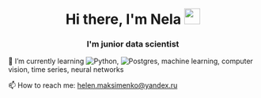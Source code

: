 <h1 align="center">Hi there, I'm Nela </a> 
<img src="https://github.com/blackcater/blackcater/raw/main/images/Hi.gif" height="32"/></h1>
<h3 align="center">I'm junior data scientist </h3>


🌱 I’m currently learning ![Python](https://img.shields.io/badge/python-3670A0?style=for-the-badge&logo=python&logoColor=ffdd54), ![Postgres](https://img.shields.io/badge/postgres-%23316192.svg?style=for-the-badge&logo=postgresql&logoColor=white), machine learning, computer vision, time series, neural networks

📫 How to reach me: helen.maksimenko@yandex.ru


